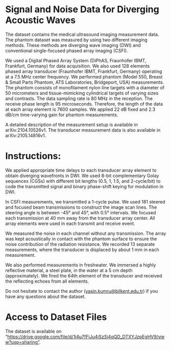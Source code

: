 # Signal and Noise Data for Diverging Acoustic Waves

The dataset contains the medical ultrasound imaging measurement data. The phantom dataset was measured by using two different imaging methods.
These methods are diverging wave imaging (DWI) and conventional single-focused phased array imaging (CSFI).

We used a Digital Phased Array System (DiPhAS, Fraunhofer IBMT, Frankfurt, Germany) for data acquisition. We also used 128 elements phased array transducer (Fraunhofer IBMT, Frankfurt, Germany) operating at a 7.5 MHz center frequency. We performed phantom (Model 550, Breast & Small Parts Phantom, ATS Laboratories, Bridgeport, USA) measurements. The phantom consists of monofilament nylon line targets with a diameter of 50 micrometers and tissue-mimicking cylindrical targets of varying sizes and contrasts. The data sampling rate is 80 MHz in the reception. The receive phase length is 95 microseconds. Therefore, the length of the data at each array element is 7600 samples. We applied 22 dB fixed and 2.3 dB/cm time-varying gain for phantom measurements.

A detailed description of the measurement setup is available in arXiv:2104.10526v1. The transducer measurement data is also available in arXiv:2105.14816v1.

# Instructions:

We applied appropriate time delays to each transducer array element to obtain diverging wavefronts in DWI. We used 8-bit complementary Golay sequences (CGSs) with different bit lengths (0.5, 1, 1.5, and 2-cycle/bit) to code the transmitted signal and binary phase-shift keying for modulation in DWI.

In CSFI measurements, we transmitted a 1-cycle pulse. We used 181 steered and focused beam transmissions to construct the image scan lines. The steering angle is between -45° and 45°, with 0.5° intervals. We focused each transmission at 40 mm away from the transducer array center. All array elements were used in each transmit and receive event. 

We measured the noise in each channel without any transmission. The array was kept acoustically in contact with the phantom surface to ensure the noise contribution of the radiation resistance. We recorded 13 separate measurements, where the transducer is displaced by about 1 mm in each measurement. 

We also performed measurements in freshwater. We immersed a highly reflective material, a steel plate, in the water at a 5 cm depth (approximately). 
We fired the 64th element of the transducer and received the reflecting echoes from all elements. 

Do not hesitate to contact the author (yasin.kumru@bilkent.edu.tr) if you have any questions about the dataset.

# Access to Dataset Files

The dataset is available on “https://drive.google.com/file/d/1i4u7fFjJu4jSzSj4qQD_DTXYJzpEgHV9/view?usp=sharing”.
